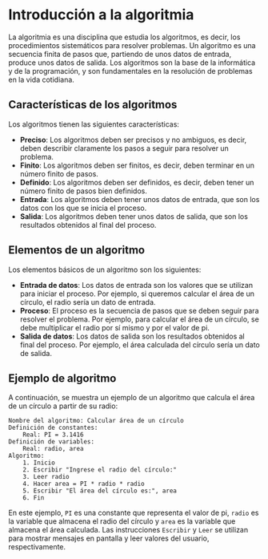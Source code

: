 # Introducción a la algoritmia

La algoritmia es una disciplina que estudia los algoritmos, es decir, los procedimientos sistemáticos para resolver
problemas. Un algoritmo es una secuencia finita de pasos que, partiendo de unos datos de entrada, produce unos datos de
salida. Los algoritmos son la base de la informática y de la programación, y son fundamentales en la resolución de
problemas en la vida cotidiana.

## Características de los algoritmos

Los algoritmos tienen las siguientes características:

- **Preciso**: Los algoritmos deben ser precisos y no ambiguos, es decir, deben describir claramente los pasos a seguir
  para resolver un problema.
- **Finito**: Los algoritmos deben ser finitos, es decir, deben terminar en un número finito de pasos.
- **Definido**: Los algoritmos deben ser definidos, es decir, deben tener un número finito de pasos bien definidos.
- **Entrada**: Los algoritmos deben tener unos datos de entrada, que son los datos con los que se inicia el proceso.
- **Salida**: Los algoritmos deben tener unos datos de salida, que son los resultados obtenidos al final del proceso.

## Elementos de un algoritmo

Los elementos básicos de un algoritmo son los siguientes:

* **Entrada de datos**: Los datos de entrada son los valores que se utilizan para iniciar el proceso. Por ejemplo, si
  queremos calcular el área de un círculo, el radio sería un dato de entrada.
* **Proceso**: El proceso es la secuencia de pasos que se deben seguir para resolver el problema. Por ejemplo, para
  calcular el área de un círculo, se debe multiplicar el radio por sí mismo y por el valor de pi.
* **Salida de datos**: Los datos de salida son los resultados obtenidos al final del proceso. Por ejemplo, el área
  calculada del círculo sería un dato de salida.

## Ejemplo de algoritmo

A continuación, se muestra un ejemplo de un algoritmo que calcula el área de un círculo a partir de su radio:

```text
Nombre del algoritmo: Calcular área de un círculo
Definición de constantes:
    Real: PI = 3.1416
Definición de variables:
    Real: radio, area
Algoritmo:
    1. Inicio
    2. Escribir "Ingrese el radio del círculo:"
    3. Leer radio 
    4. Hacer area = PI * radio * radio
    5. Escribir "El área del círculo es:", area
    6. Fin
```

En este ejemplo, `PI` es una constante que representa el valor de pi, `radio` es la variable que almacena el radio del
círculo y `area` es la variable que almacena el área calculada. Las instrucciones `Escribir` y `Leer` se utilizan para
mostrar mensajes en pantalla y leer valores del usuario, respectivamente.
